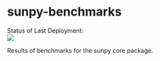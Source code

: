 # sunpy-benchmarks

Status of Last Deployment:<br>
<img src="https://github.com/sunpy/sunpy-benchmarks/workflows/asv-gh-pages/badge.svg?branch=main"><br>

Results of benchmarks for the sunpy core package.
